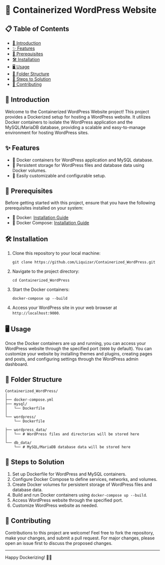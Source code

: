 # 🚀 Containerized WordPress Website

## 📋 Table of Contents
- [👋 Introduction](#-introduction)
- [✨ Features](#-features)
- [🔧 Prerequisites](#-prerequisites)
- [🛠️ Installation](#️-installation)
- [🖥️ Usage](#️-usage)
- [📁 Folder Structure](#️-folder-structure)
- [📝 Steps to Solution](#️-steps-to-solution)
- [🤝 Contributing](#️-contributing)

## 👋 Introduction
Welcome to the Containerized WordPress Website project! This project provides a Dockerized setup for hosting a WordPress website. It utilizes Docker containers to isolate the WordPress application and the MySQL/MariaDB database, providing a scalable and easy-to-manage environment for hosting WordPress sites.

## ✨ Features
- 🐳 Docker containers for WordPress application and MySQL database.
- 📂 Persistent storage for WordPress files and database data using Docker volumes.
- 🔧 Easily customizable and configurable setup.

## 🔧 Prerequisites
Before getting started with this project, ensure that you have the following prerequisites installed on your system:
- 🐳 Docker: [Installation Guide](https://docs.docker.com/get-docker/)
- 🐳 Docker Compose: [Installation Guide](https://docs.docker.com/compose/install/)

## 🛠️ Installation
1. Clone this repository to your local machine:
   ```
   git clone https://github.com/Liquizar/Containerized_WordPress.git
   ```
2. Navigate to the project directory:
   ```
   cd Containerized_WordPress
   ```
3. Start the Docker containers:
   ```
   docker-compose up --build
   ```
4. Access your WordPress site in your web browser at `http://localhost:9000`.

## 🖥️ Usage
Once the Docker containers are up and running, you can access your WordPress website through the specified port (`9000` by default). You can customize your website by installing themes and plugins, creating pages and posts, and configuring settings through the WordPress admin dashboard.

## 📁 Folder Structure
```
Containerized_WordPress/
│
├── docker-compose.yml
├── mysql/
│   └── Dockerfile
│
└── wordpress/
    └── Dockerfile

├── wordpress_data/
│   └── # WordPress files and directories will be stored here
│
└── db_data/
    └── # MySQL/MariaDB database data will be stored here
```

## 📝 Steps to Solution
1. Set up Dockerfile for WordPress and MySQL containers.
2. Configure Docker Compose to define services, networks, and volumes.
3. Create Docker volumes for persistent storage of WordPress files and database data.
4. Build and run Docker containers using `docker-compose up --build`.
5. Access WordPress website through the specified port.
6. Customize WordPress website as needed.

## 🤝 Contributing
Contributions to this project are welcome! Feel free to fork the repository, make your changes, and submit a pull request. For major changes, please open an issue first to discuss the proposed changes.

---

Happy Dockerizing! 🐳✨
